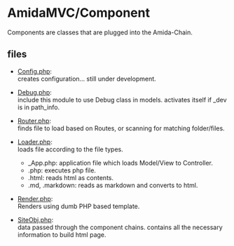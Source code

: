 AmidaMVC/Component
==================

Components are classes that are plugged into the Amida-Chain.

files
-----

*   [Config.php](Config.php/_src):  
    creates configuration... still under development.

*   [Debug.php](Debug.php/_src):  
    include this module to use Debug class in models.
    activates itself if \_dev is in path_info.

*   [Router.php](Router.php/_src):  
    finds file to load based on Routes, or scanning for matching folder/files.

*   [Loader.php](Loader.php/_src):  
    loads file according to the file types.
    * \_App.php: application file which loads Model/View to Controller.
    * .php: executes php file.
    * .html: reads html as contents.
    * .md, .markdown: reads as markdown and converts to html.

*   [Render.php](Render.php/_src):  
    Renders using dumb PHP based template.

*   [SiteObj.php](SiteObj.php/_src):    
    data passed through the component chains.
    contains all the necessary information to build html page.

